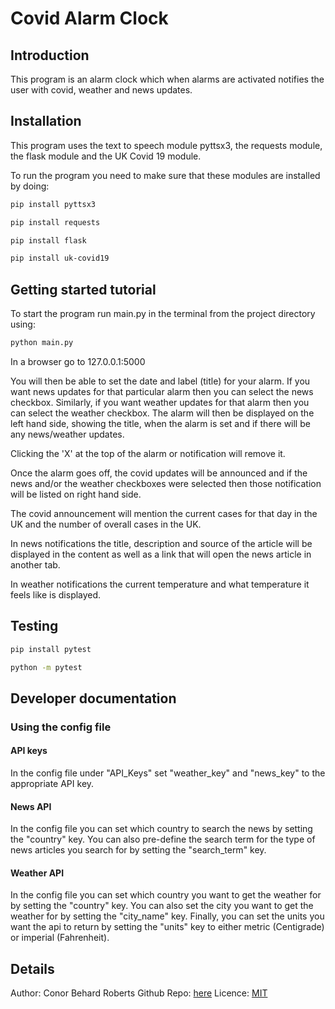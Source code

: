 # Covid Alarm Clock
## Introduction
This program is an alarm clock which when alarms are activated notifies the user with covid, weather and news updates.

## Installation
This program uses the text to speech module pyttsx3, the requests module, the flask module and 
the UK Covid 19 module. 

To run the program you need to make sure that these modules are installed by doing: 
```bash
pip install pyttsx3 
```
```bash
pip install requests
```
```bash
pip install flask
```
```bash
pip install uk-covid19
```

## Getting started tutorial
To start the program run main.py in the terminal from the project directory using:
```bash
python main.py
```
In a browser go to 127.0.0.1:5000
 
You will then be able to set the date and label (title) for your alarm. 
If you want news updates for that particular alarm then you can select the news checkbox. Similarly, if you want
weather updates for that alarm then you can select the weather checkbox. The alarm will then be displayed on the left
hand side, showing the title, when the alarm is set and if there will be any news/weather updates. 

Clicking the 'X' at the top of the alarm or notification will remove it.

Once the alarm goes off, the covid updates will be announced and if the news and/or the weather checkboxes were selected
then those notification will be listed on right hand side.

The covid announcement will mention the current cases for that day in the UK and the number of overall cases in the UK.  

In news notifications the title, description and source of the article will be displayed in the content as well as a link
that will open the news article in another tab.

In weather notifications the current temperature and what temperature it feels like is displayed.

## Testing
```bash
pip install pytest 
```
```bash
python -m pytest
```
## Developer documentation
### Using the config file
#### API keys
In the config file under "API_Keys" set "weather_key" and "news_key" to the appropriate API key. 

#### News API
In the config file you can set which country to search the news by setting the "country" key. You can also pre-define the 
search term for the type of news articles you search for by setting the "search_term" key. 

#### Weather API
In the config file you can set which country you want to get the weather for by setting the "country" key. You can also
set the city you want to get the weather for by setting the "city_name" key. Finally, you can set the units you want
the api to return by setting the "units" key to either metric (Centigrade) or imperial (Fahrenheit).

## Details
Author: Conor Behard Roberts
Github Repo: [here]()
Licence: [MIT](https://choosealicense.com/licenses/mit/)